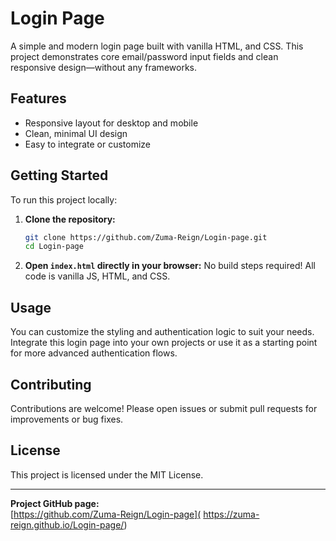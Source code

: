 # Login Page

A simple and modern login page built with vanilla HTML, and CSS. This project demonstrates core email/password input fields and clean responsive design—without any frameworks.

## Features

- Responsive layout for desktop and mobile
- Clean, minimal UI design
- Easy to integrate or customize

## Getting Started

To run this project locally:

1. **Clone the repository:**
   ```bash
   git clone https://github.com/Zuma-Reign/Login-page.git
   cd Login-page
   ```

2. **Open `index.html` directly in your browser:**
   No build steps required! All code is vanilla JS, HTML, and CSS.

## Usage

You can customize the styling and authentication logic to suit your needs. Integrate this login page into your own projects or use it as a starting point for more advanced authentication flows.

## Contributing

Contributions are welcome! Please open issues or submit pull requests for improvements or bug fixes.

## License

This project is licensed under the MIT License.

---

**Project GitHub page:**  
[https://github.com/Zuma-Reign/Login-page]( https://zuma-reign.github.io/Login-page/)

